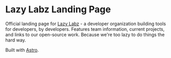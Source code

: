 # Lazy Labz Landing Page

Official landing page for [Lazy Labz](https://github.com/lazylabz) - a developer organization building tools for developers, by developers. Features team information, current projects, and links to our open-source work. Because we're too lazy to do things the hard way.

Built with [Astro](https://docs.astro.build).

